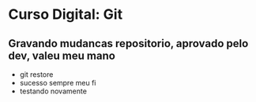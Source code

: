 # Curso Digital: Git

## Gravando mudancas repositorio, aprovado pelo dev, valeu meu mano

* git restore
* sucesso sempre meu fi
* testando novamente

